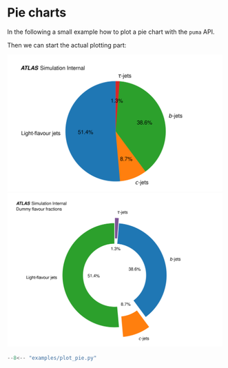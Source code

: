 # Pie charts

In the following a small example how to plot a pie chart with the `puma` API.

Then we can start the actual plotting part:

<img src=https://github.com/umami-hep/puma/raw/examples-material/pie_example_1.png width=500>

<img src=https://github.com/umami-hep/puma/raw/examples-material/pie_example_2.png width=500>

```py
--8<-- "examples/plot_pie.py"
```
